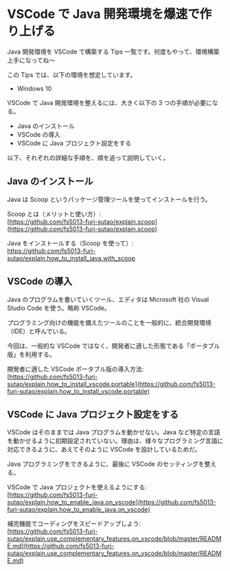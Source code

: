 # VSCode で Java 開発環境を爆速で作り上げる
Java 開発環境を VSCode で構築する Tips 一覧です。何度もやって、環境構築上手になってね～

この Tips では、以下の環境を想定しています。
- Windows 10

VSCode で Java 開発環境を整えるには、大きく以下の 3 つの手順が必要になる。
- Java のインストール
- VSCode の導入
- VSCode に Java プロジェクト設定をする

以下、それぞれの詳細な手順を、順を追って説明していく。

## Java のインストール
Java は Scoop というパッケージ管理ツールを使ってインストールを行う。

Scoop とは（メリットと使い方）:  
[https://github.com/fs5013-furi-sutao/explain.scoop](https://github.com/fs5013-furi-sutao/explain.scoop)  

Java をインストールする（Scoop を使って）:  
https://github.com/fs5013-furi-sutao/explain.how_to_install_java.with_scoop  

## VSCode の導入
Java のプログラムを書いていくツール、エディタは Microsoft 社の Visual Studio Code を使う。略称 VSCode。

プログラミング向けの機能を備えたツールのことを一般的に、統合開発環境（IDE）と呼んでいる。

今回は、一般的な VSCode ではなく、開発者に適した形態である「ポータブル版」を利用する。

開発者に適した VSCode ポータブル版の導入方法:  
[https://github.com/fs5013-furi-sutao/explain.how_to_install_vscode.portable](https://github.com/fs5013-furi-sutao/explain.how_to_install_vscode.portable)

## VSCode に Java プロジェクト設定をする
VSCode はそのままでは Java プログラムを動かせない。Java など特定の言語を動かせるように初期設定されていない。理由は、様々なプログラミング言語に対応できるように、あえてそのように VSCode を設計しているためだ。

Java プログラミングをできるように、最後に VSCode のセッティングを整える。

VSCode で Java プロジェクトを使えるようにする:  
[https://github.com/fs5013-furi-sutao/explain.how_to_enable_java.on_vscode](https://github.com/fs5013-furi-sutao/explain.how_to_enable_java.on_vscode)  

補完機能でコーディングをスピードアップしよう:  
[https://github.com/fs5013-furi-sutao/explain.use_complementary_features.on_vscode/blob/master/README.md](https://github.com/fs5013-furi-sutao/explain.use_complementary_features.on_vscode/blob/master/README.md)   
